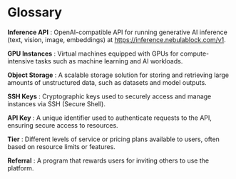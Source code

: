 # Glossary

**Inference API**
: OpenAI-compatible API for running generative AI inference (text, vision, image, embeddings) at https://inference.nebulablock.com/v1.

**GPU Instances**
: Virtual machines equipped with GPUs for compute-intensive tasks such as machine learning and AI workloads.

**Object Storage**
: A scalable storage solution for storing and retrieving large amounts of unstructured data, such as datasets and model outputs.

**SSH Keys**
: Cryptographic keys used to securely access and manage instances via SSH (Secure Shell).

**API Key**
: A unique identifier used to authenticate requests to the API, ensuring secure access to resources.

**Tier**
: Different levels of service or pricing plans available to users, often based on resource limits or features.

**Referral**
: A program that rewards users for inviting others to use the platform. 